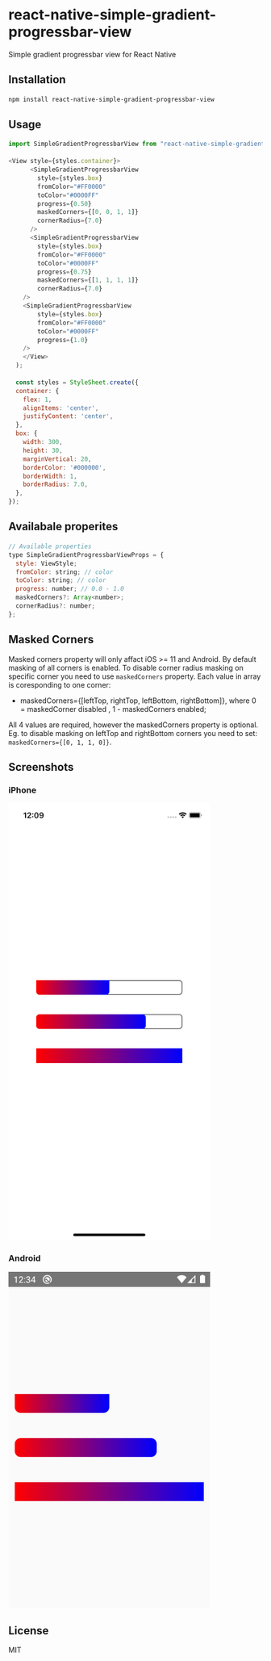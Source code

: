 # react-native-simple-gradient-progressbar-view

Simple gradient progressbar view for React Native

## Installation

```sh
npm install react-native-simple-gradient-progressbar-view
```

## Usage

```js
import SimpleGradientProgressbarView from "react-native-simple-gradient-progressbar-view";

<View style={styles.container}>
      <SimpleGradientProgressbarView
        style={styles.box} 
        fromColor="#FF0000"
        toColor="#0000FF"
        progress={0.50}
        maskedCorners={[0, 0, 1, 1]}
        cornerRadius={7.0} 
      />
      <SimpleGradientProgressbarView
        style={styles.box} 
        fromColor="#FF0000"
        toColor="#0000FF"
        progress={0.75}
        maskedCorners={[1, 1, 1, 1]}
        cornerRadius={7.0} 
    />
    <SimpleGradientProgressbarView
        style={styles.box} 
        fromColor="#FF0000"
        toColor="#0000FF"
        progress={1.0}
    />
    </View>
  );

  const styles = StyleSheet.create({
  container: {
    flex: 1,
    alignItems: 'center',
    justifyContent: 'center',
  },
  box: {
    width: 300,
    height: 30,
    marginVertical: 20,
    borderColor: '#000000',
    borderWidth: 1,
    borderRadius: 7.0,
  },
});

```

## Availabale properites

```js
// Available properties
type SimpleGradientProgressbarViewProps = {
  style: ViewStyle;
  fromColor: string; // color 
  toColor: string; // color
  progress: number; // 0.0 - 1.0
  maskedCorners?: Array<number>; 
  cornerRadius?: number;
};
```

## Masked Corners

Masked corners property will only affact iOS >= 11 and Android. By default masking of all corners is enabled. To disable corner radius masking on specific corner you need to use `maskedCorners` property. Each value in array is coresponding to one corner:
- maskedCorners={[leftTop, rightTop, leftBottom, rightBottom]}, where 0 = maskedCorner disabled , 1 - maskedCorners enabled;

All 4 values are required, however the maskedCorners property is optional. Eg. to disable masking on leftTop and rightBottom corners you need to set: `maskedCorners={[0, 1, 1, 0]}`.

## Screenshots

### iPhone
<img src="/screenshots/iphone.png" width="400">

### Android
<img src="/screenshots/android.png" width="400">


## License

MIT
